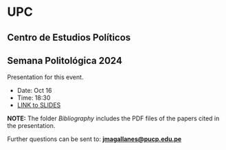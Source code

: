 # UPC 
## Centro de Estudios Políticos
## Semana Politológica 2024

Presentation for this event.
* Date: Oct 16
* Time: 18:30 
* [LINK to SLIDES](https://docs.google.com/presentation/d/e/2PACX-1vSryHTsdmcLEQTavymUKkCU7fXcLZRlNwNiVQ0_OI9GZ4l0aZaQPxc6TwN2j2w19JSIFHTCnyrejVwx/pub?start=false&loop=false&delayms=3000)

**NOTE:** The folder *Bibliography* includes the PDF files of the papers cited in the presentation.

Further questions can be sent to: **jmagallanes@pucp.edu.pe**
